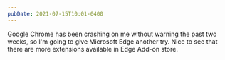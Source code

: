 ```yaml
---
pubDate: 2021-07-15T10:01-0400
---
```


Google Chrome has been crashing on me without warning the past two weeks, so I'm going to give Microsoft Edge another try. Nice to see that there are more extensions available in Edge Add-on store.